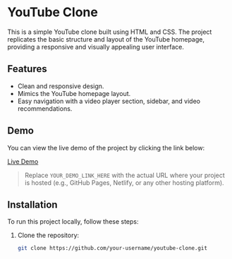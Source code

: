 
# YouTube Clone

This is a simple YouTube clone built using HTML and CSS. The project replicates the basic structure and layout of the YouTube homepage, providing a responsive and visually appealing user interface.

## Features

- Clean and responsive design.
- Mimics the YouTube homepage layout.
- Easy navigation with a video player section, sidebar, and video recommendations.

## Demo

You can view the live demo of the project by clicking the link below:

[Live Demo](YOUR_DEMO_LINK_HERE)

> Replace `YOUR_DEMO_LINK_HERE` with the actual URL where your project is hosted (e.g., GitHub Pages, Netlify, or any other hosting platform).

## Installation

To run this project locally, follow these steps:

1. Clone the repository:
   ```bash
   git clone https://github.com/your-username/youtube-clone.git
